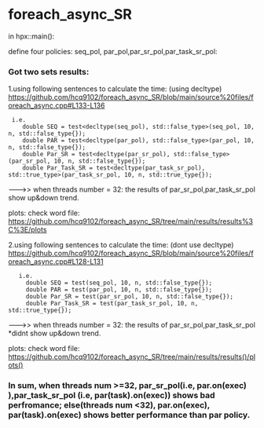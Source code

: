 # foreach_async_SR

in hpx::main():

define four policies: seq_pol, par_pol,par_sr_pol,par_task_sr_pol:


### Got two sets results:

1.using following sentences to calculate the time: (using decltype)  https://github.com/hcq9102/foreach_async_SR/blob/main/source%20files/foreach_async.cpp#L133-L136
   
     i.e.
        double SEQ = test<decltype(seq_pol), std::false_type>(seq_pol, 10, n, std::false_type{});
        double PAR = test<decltype(par_pol), std::false_type>(par_pol, 10, n, std::false_type{});
        double Par_SR = test<decltype(par_sr_pol), std::false_type>(par_sr_pol, 10, n, std::false_type{});
        double Par_Task_SR = test<decltype(par_task_sr_pol), std::true_type>(par_task_sr_pol, 10, n, std::true_type{});

  --->>  when threads number = 32:  the results of par_sr_pol,par_task_sr_pol show up&down trend.
  
  plots: check word file: https://github.com/hcq9102/foreach_async_SR/tree/main/results/results%3C%3E/plots
  
    
2.using following sentences to calculate the time: (dont use decltype) 
  https://github.com/hcq9102/foreach_async_SR/blob/main/source%20files/foreach_async.cpp#L128-L131
  
       i.e.    
         double SEQ = test(seq_pol, 10, n, std::false_type{});
         double PAR = test(par_pol, 10, n, std::false_type{});
         double Par_SR = test(par_sr_pol, 10, n, std::false_type{});
         double Par_Task_SR = test(par_task_sr_pol, 10, n, std::true_type{});
         
  --->>  when threads number = 32:  the results of par_sr_pol,par_task_sr_pol *didnt show up&down trend.
  
  plots: check word file: https://github.com/hcq9102/foreach_async_SR/tree/main/results/results()/plots()

### In sum, when threads num >=32, par_sr_pol(i.e, par.on(exec) ),par_task_sr_pol (i.e, par(task).on(exec)) shows bad perfromance; else(threads num <32), par.on(exec), par(task).on(exec) shows better performance than par policy.
        
